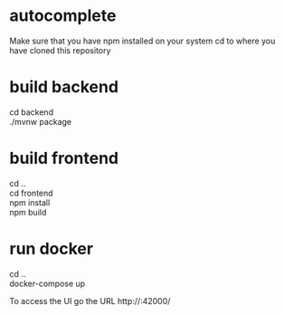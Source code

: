 # autocomplete
Make sure that you have npm installed on your system
cd to where you have cloned this repository

# build backend
cd backend <br />
./mvnw package <br />

# build frontend
cd .. <br />
cd frontend <br />
npm install <br />
npm build <br />

# run docker
cd ..<br />
docker-compose up <br />


To access the UI go the URL http://<yourip>:42000/
